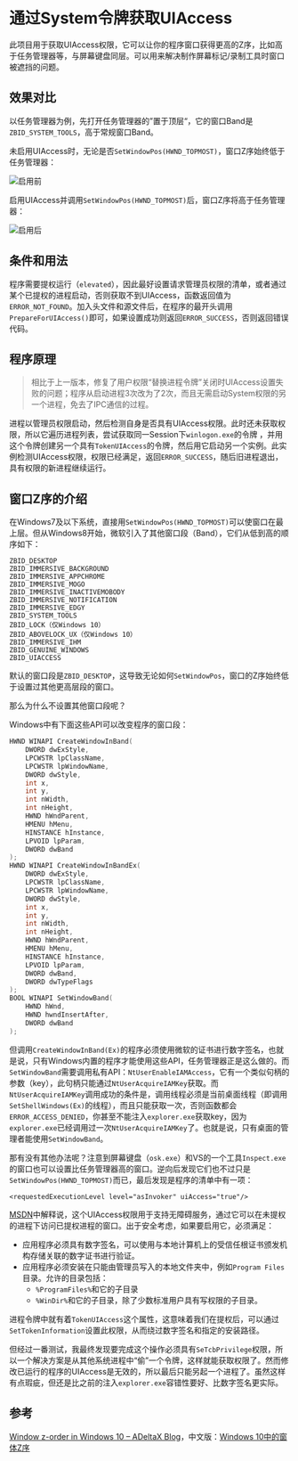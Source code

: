 # 通过System令牌获取UIAccess

此项目用于获取UIAccess权限，它可以让你的程序窗口获得更高的Z序，比如高于任务管理器等，与屏幕键盘同层。可以用来解决制作屏幕标记/录制工具时窗口被遮挡的问题。

## 效果对比

以任务管理器为例，先打开任务管理器的”置于顶层“，它的窗口Band是`ZBID_SYSTEM_TOOLS`，高于常规窗口Band。

未启用UIAccess时，无论是否`SetWindowPos(HWND_TOPMOST)`，窗口Z序始终低于任务管理器：

![启用前](https://raw.githubusercontent.com/killtimer0/uiaccess/master/img/uia_off.gif)

启用UIAccess并调用`SetWindowPos(HWND_TOPMOST)`后，窗口Z序将高于任务管理器：

![启用后](https://raw.githubusercontent.com/killtimer0/uiaccess/master/img/uia_on.gif)

## 条件和用法

程序需要提权运行（`elevated`），因此最好设置请求管理员权限的清单，或者通过某个已提权的进程启动，否则获取不到UIAccess，函数返回值为`ERROR_NOT_FOUND`。加入头文件和源文件后，在程序的最开头调用`PrepareForUIAccess()`即可，如果设置成功则返回`ERROR_SUCCESS`，否则返回错误代码。

## 程序原理

> 相比于上一版本，修复了用户权限“替换进程令牌”关闭时UIAccess设置失败的问题；程序从启动进程3次改为了2次，而且无需启动System权限的另一个进程，免去了IPC通信的过程。

进程以管理员权限启动，然后检测自身是否具有UIAccess权限。此时还未获取权限，所以它遍历进程列表，尝试获取同一Session下`winlogon.exe`的令牌 ，并用这个令牌创建另一个具有`TokenUIAccess`的令牌，然后用它启动另一个实例。此实例检测UIAccess权限，权限已经满足，返回`ERROR_SUCCESS`，随后旧进程退出，具有权限的新进程继续运行。

## 窗口Z序的介绍

在Windows7及以下系统，直接用`SetWindowPos(HWND_TOPMOST)`可以使窗口在最上层。但从Windows8开始，微软引入了其他窗口段（Band），它们从低到高的顺序如下：

```
ZBID_DESKTOP
ZBID_IMMERSIVE_BACKGROUND
ZBID_IMMERSIVE_APPCHROME
ZBID_IMMERSIVE_MOGO
ZBID_IMMERSIVE_INACTIVEMOBODY
ZBID_IMMERSIVE_NOTIFICATION
ZBID_IMMERSIVE_EDGY
ZBID_SYSTEM_TOOLS
ZBID_LOCK（仅Windows 10）
ZBID_ABOVELOCK_UX（仅Windows 10）
ZBID_IMMERSIVE_IHM
ZBID_GENUINE_WINDOWS
ZBID_UIACCESS
```

默认的窗口段是`ZBID_DESKTOP`，这导致无论如何`SetWindowPos`，窗口的Z序始终低于设置过其他更高层段的窗口。

那么为什么不设置其他窗口段呢？

Windows中有下面这些API可以改变程序的窗口段：

```c
HWND WINAPI CreateWindowInBand(
	DWORD dwExStyle,
  	LPCWSTR lpClassName,
	LPCWSTR lpWindowName,
	DWORD dwStyle,
	int x,
	int y,
	int nWidth,
	int nHeight,
	HWND hWndParent,
	HMENU hMenu,
	HINSTANCE hInstance,
	LPVOID lpParam,
	DWORD dwBand
);
HWND WINAPI CreateWindowInBandEx(
	DWORD dwExStyle,
  	LPCWSTR lpClassName,
	LPCWSTR lpWindowName,
	DWORD dwStyle,
	int x,
	int y,
	int nWidth,
	int nHeight,
	HWND hWndParent,
	HMENU hMenu,
	HINSTANCE hInstance,
	LPVOID lpParam,
	DWORD dwBand,
	DWORD dwTypeFlags
);
BOOL WINAPI SetWindowBand(
	HWND hWnd, 
	HWND hwndInsertAfter, 
	DWORD dwBand
);
```

但调用`CreateWindowInBand(Ex)`的程序必须使用微软的证书进行数字签名，也就是说，只有Windows内置的程序才能使用这些API，任务管理器正是这么做的。而`SetWindowBand`需要调用私有API：`NtUserEnableIAMAccess`，它有一个类似句柄的参数（key），此句柄只能通过`NtUserAcquireIAMKey`获取。而`NtUserAcquireIAMKey`调用成功的条件是，调用线程必须是当前桌面线程（即调用`SetShellWindows(Ex)`的线程），而且只能获取一次，否则函数都会`ERROR_ACCESS_DENIED`，你甚至不能注入`explorer.exe`获取key，因为`explorer.exe`已经调用过一次`NtUserAcquireIAMKey`了。也就是说，只有桌面的管理者能使用`SetWindowBand`。

那有没有其他办法呢？注意到屏幕键盘（`osk.exe`）和VS的一个工具`Inspect.exe`的窗口也可以设置比任务管理器高的窗口。逆向后发现它们也不过只是`SetWindowPos(HWND_TOPMOST)`而已，最后发现是程序的清单中有一项：

```
<requestedExecutionLevel level="asInvoker" uiAccess="true"/>
```

[MSDN](https://learn.microsoft.com/en-us/windows/security/threat-protection/security-policy-settings/user-account-control-allow-uiaccess-applications-to-prompt-for-elevation-without-using-the-secure-desktop)中解释说，这个UIAccess权限用于支持无障碍服务，通过它可以在未提权的进程下访问已提权进程的窗口。出于安全考虑，如果要启用它，必须满足：

* 应用程序必须具有数字签名，可以使用与本地计算机上的受信任根证书颁发机构存储关联的数字证书进行验证。
* 应用程序必须安装在只能由管理员写入的本地文件夹中，例如`Program Files`目录。允许的目录包括：
  * `%ProgramFiles%`和它的子目录
  * `%WinDir%`和它的子目录，除了少数标准用户具有写权限的子目录。

进程令牌中就有着`TokenUIAccess`这个属性，这意味着我们在提权后，可以通过`SetTokenInformation`设置此权限，从而绕过数字签名和指定的安装路径。

但经过一番测试，我最终发现要完成这个操作必须具有`SeTcbPrivilege`权限，所以一个解决方案是从其他系统进程中“偷”一个令牌，这样就能获取权限了。然而修改已运行的程序的UIAccess是无效的，所以最后只能另起一个进程了。虽然这样有点瑕疵，但还是比之前的注入`explorer.exe`容错性要好、比数字签名更实际。

## 参考

[Window z-order in Windows 10 – ADeltaX Blog](https://blog.adeltax.com/window-z-order-in-windows-10/)，中文版：[Windows 10中的窗体Z序](https://blog.csdn.net/weixin_43820461/article/details/107610331)

